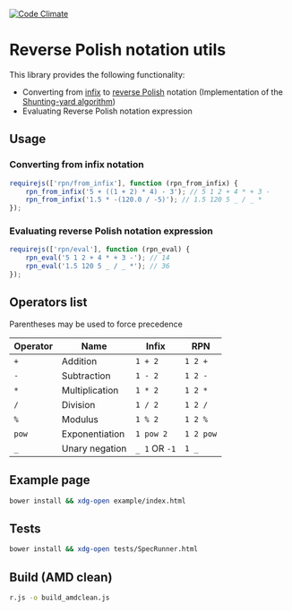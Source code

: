 [![Code Climate](https://codeclimate.com/github/nbekirov/rpn.js/badges/gpa.svg)](https://codeclimate.com/github/nbekirov/rpn.js)

# Reverse Polish notation utils
This library provides the following functionality:
  * Converting from [infix](http://en.wikipedia.org/wiki/Infix_notation) to [reverse Polish](http://en.wikipedia.org/wiki/Reverse_Polish_notation) notation (Implementation of the [Shunting-yard algorithm](http://en.wikipedia.org/wiki/Shunting-yard_algorithm#The_algorithm_in_detail))
  * Evaluating Reverse Polish notation expression

## Usage
### Converting from infix notation
```javascript
requirejs(['rpn/from_infix'], function (rpn_from_infix) {
    rpn_from_infix('5 + ((1 + 2) * 4) - 3'); // 5 1 2 + 4 * + 3 -
    rpn_from_infix('1.5 * -(120.0 / -5)'); // 1.5 120 5 _ / _ *
});
```
### Evaluating reverse Polish notation expression
```javascript
requirejs(['rpn/eval'], function (rpn_eval) {
    rpn_eval('5 1 2 + 4 * + 3 -'); // 14
    rpn_eval('1.5 120 5 _ / _ *'); // 36
});
```

## Operators list
Parentheses may be used to force precedence

Operator | Name | Infix | RPN 
------------ | ------------- | ------------- | ------------- 
`+` | Addition | `1 + 2` | `1 2 +`
`-` | Subtraction | `1 - 2` | `1 2 -`
`*` | Multiplication | `1 * 2` | `1 2 *`
`/` | Division | `1 / 2` | `1 2 /`
`%` | Modulus | `1 % 2` | `1 2 %`
`pow` | Exponentiation | `1 pow 2` | `1 2 pow`
`_` | Unary negation  | `_ 1` OR `-1` | `1 _`

## Example page
```bash
bower install && xdg-open example/index.html
```

## Tests
```bash
bower install && xdg-open tests/SpecRunner.html
```

## Build (AMD clean)
```bash
r.js -o build_amdclean.js
```
